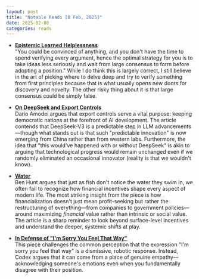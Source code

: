 ```yaml
---
layout: post
title: "Notable Reads [8 Feb, 2025]"
date: 2025-02-08
categories: reads
---
```


- **[Epistemic Learned Helplessness](https://slatestarcodex.com/2019/06/03/repost-epistemic-learned-helplessness)**  
  "You could be convinced of anything, and you don't have the time to spend verifying every argument, hence the optimal strategy for you is to take ideas less seriously and wait from large consensus to form before adopting a position." While I do think this is largely correct, I still believe in the art of picking where to delve deep and try to verify something from first principles because that is what usually opens new doors for discovery and novelty. The other risky thing about it is that large consensus could be simply false.

- **[On DeepSeek and Export Controls](https://darioamodei.com/on-deepseek-and-export-controls)**  
  Dario Amodei argues that export controls serve a vital purpose: keeping democratic nations at the forefront of AI development. The article contends that DeepSeek-V3 is a predictable step in LLM advancements—though what stands out is that such "predictable innovation" is now emerging from China rather than from western labs. Furthermore, the idea that "this would've happened with or without DeepSeek" is akin to arguing that technological progress would remain unchanged even if we randomly eliminated an occasional innovator (reality is that we wouldn't know).

- **[Water](https://www.linkedin.com/pulse/water-ben-hunt/)**  
  Ben Hunt argues that just as fish don't notice the water they swim in, we often fail to recognize how financial incentives shape every aspect of modern life. The most striking insight from the piece is how financialization doesn't just mean profit-seeking but rather the restructuring of everything—from companies to government policies—around maximizing *financial* value rather than intrinsic or social value. The article is a sharp reminder to look beyond surface-level incentives and understand the deeper, systemic shifts at play. 

- **[In Defense of "I'm Sorry You Feel That Way"](https://www.astralcodexten.com/p/in-defense-of-im-sorry-you-feel-that)**  
  This piece challenges the common perception that the expression "I'm sorry you feel that way" is a dismissive, robotic response. Instead, Codex argues that it can come from a place of genuine empathy—acknowledging someone's emotions even when you fundamentally disagree with their position.